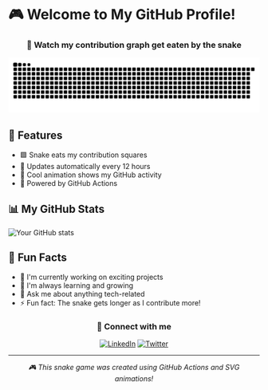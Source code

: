 # 🎮 Welcome to My GitHub Profile! 

<div align="center">
  <h3>🐍 Watch my contribution graph get eaten by the snake</h3>
</div>

![snake gif](https://github.com/sibinath29/sibinath29/blob/output/github-snake-dark.svg)

## 🎯 Features

- 🟩 Snake eats my contribution squares
- 🔄 Updates automatically every 12 hours
- 🎨 Cool animation shows my GitHub activity
- 🤖 Powered by GitHub Actions

## 📊 My GitHub Stats

![Your GitHub stats](https://github-readme-stats.vercel.app/api?username=sibinath29&show_icons=true&theme=radical)

## 🌟 Fun Facts

- 🔭 I'm currently working on exciting projects
- 🌱 I'm always learning and growing
- 💬 Ask me about anything tech-related
- ⚡ Fun fact: The snake gets longer as I contribute more!

<div align="center">
  <h3>🤝 Connect with me</h3>
  
  [![LinkedIn](https://img.shields.io/badge/LinkedIn-0077B5?style=for-the-badge&logo=linkedin&logoColor=white)](https://linkedin.com/in/sibinath29)
  [![Twitter](https://img.shields.io/badge/Twitter-1DA1F2?style=for-the-badge&logo=twitter&logoColor=white)](https://twitter.com/sibinath29)
</div>

---
<div align="center">
  <i>🎮 This snake game was created using GitHub Actions and SVG animations!</i>
</div> 
